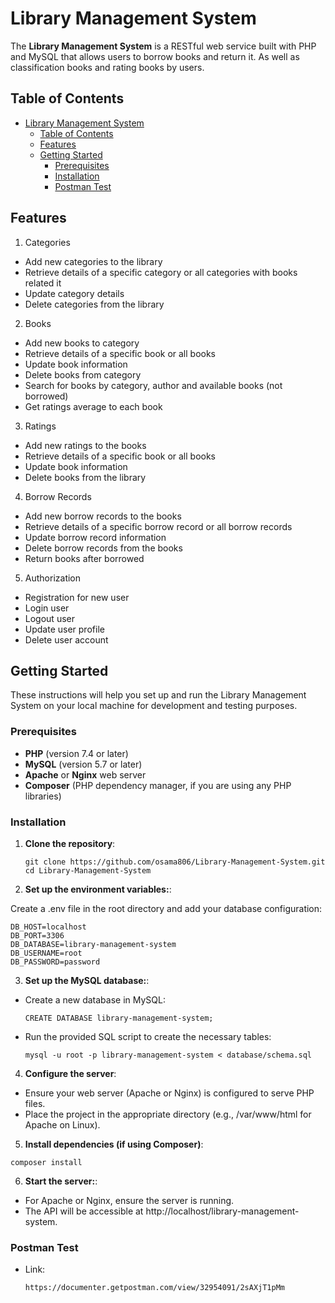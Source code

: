 # Library Management System

The **Library Management System** is a RESTful web service built with PHP and MySQL that allows users to borrow books and return it. As well as classification books and rating books by users.

## Table of Contents

-   [Library Management System](#library-management-system)
    -   [Table of Contents](#table-of-contents)
    -   [Features](#features)
    -   [Getting Started](#getting-started)
        -   [Prerequisites](#prerequisites)
        -   [Installation](#installation)
        -   [Postman Test](#postman-test)

## Features

1. Categories
-   Add new categories to the library
-   Retrieve details of a specific category or all categories with books related it
-   Update category details
-   Delete categories from the library

2. Books

-   Add new books to category
-   Retrieve details of a specific book or all books
-   Update book information
-   Delete books from category
-   Search for books by category, author and available books (not borrowed)
-   Get ratings average to each book

3. Ratings

-   Add new ratings to the books
-   Retrieve details of a specific book or all books
-   Update book information
-   Delete books from the library

4. Borrow Records

-   Add new borrow records to the books
-   Retrieve details of a specific borrow record or all borrow records
-   Update borrow record information
-   Delete borrow records from the books
-   Return books after borrowed

5. Authorization

-   Registration for new user
-   Login user
-   Logout user
-   Update user profile
-   Delete user account

## Getting Started

These instructions will help you set up and run the Library Management System on your local machine for development and testing purposes.

### Prerequisites

-   **PHP** (version 7.4 or later)
-   **MySQL** (version 5.7 or later)
-   **Apache** or **Nginx** web server
-   **Composer** (PHP dependency manager, if you are using any PHP libraries)

### Installation

1. **Clone the repository**:

    ```
    git clone https://github.com/osama806/Library-Management-System.git
    cd Library-Management-System
    ```

2. **Set up the environment variables:**:

Create a .env file in the root directory and add your database configuration:

```
DB_HOST=localhost
DB_PORT=3306
DB_DATABASE=library-management-system
DB_USERNAME=root
DB_PASSWORD=password
```

3. **Set up the MySQL database:**:

-   Create a new database in MySQL:
    ```
    CREATE DATABASE library-management-system;
    ```
-   Run the provided SQL script to create the necessary tables:
    ```
    mysql -u root -p library-management-system < database/schema.sql
    ```

4. **Configure the server**:

-   Ensure your web server (Apache or Nginx) is configured to serve PHP files.
-   Place the project in the appropriate directory (e.g., /var/www/html for Apache on Linux).

5. **Install dependencies (if using Composer)**:

```
composer install
```

6. **Start the server:**:

-   For Apache or Nginx, ensure the server is running.
-   The API will be accessible at http://localhost/library-management-system.

### Postman Test

-   Link:
    ```
    https://documenter.getpostman.com/view/32954091/2sAXjT1pMm
    ```
